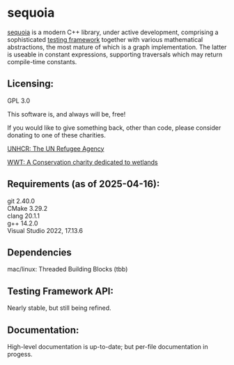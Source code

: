 # sequoia

[sequoia](https://ojrosten.github.io/sequoia/html/index.html) is a modern C++ library,
under active development, comprising a sophisticated
[testing framework](https://ojrosten.github.io/sequoia/html/dc/d92/testframeworkpage.html)
together with various mathematical abstractions, the most mature of which is a graph implementation.
The latter is useable in constant expressions, supporting traversals which may return compile-time constants.

## Licensing:

GPL 3.0

This software is, and always will be, free!

If you would like to give something back, other than code, please consider donating to one
of these charities.

[UNHCR: The UN Refugee Agency](https://www.unhcr.org)

[WWT: A Conservation charity dedicated to wetlands](https://www.wwt.org.uk/)

## Requirements (as of 2025-04-16):

git 2.40.0  
CMake 3.29.2  
clang 20.1.1  
g++ 14.2.0  
Visual Studio 2022, 17.13.6

## Dependencies

mac/linux: Threaded Building Blocks (tbb)

## Testing Framework API:

Nearly stable, but still being refined.

## Documentation:

High-level documentation is up-to-date; but per-file documentation in progess.

